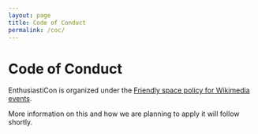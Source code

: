 ```yaml
---
layout: page
title: Code of Conduct
permalink: /coc/
---
```


<div class="pretty-links">

# Code of Conduct

EnthusiastiCon is organized under the [Friendly space policy for Wikimedia events](http://wikimediafoundation.org/wiki/Friendly_space_policy).

More information on this and how we are planning to apply it will follow shortly.

</div>
